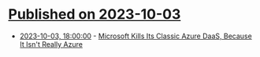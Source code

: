 # [Published on 2023-10-03](index.md)

* [2023-10-03, 18:00:00](https://it.slashdot.org/story/23/10/03/1425257/microsoft-kills-its-classic-azure-daas-because-it-isnt-really-azure?utm_source=rss1.0mainlinkanon&utm_medium=feed) - [Microsoft Kills Its Classic Azure DaaS, Because It Isn't Really Azure](https://it.slashdot.org/story/23/10/03/1425257/microsoft-kills-its-classic-azure-daas-because-it-isnt-really-azure?utm_source=rss1.0mainlinkanon&utm_medium=feed)
